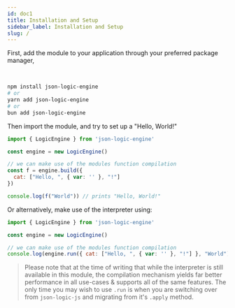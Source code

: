 ```yaml
---
id: doc1
title: Installation and Setup
sidebar_label: Installation and Setup
slug: /
---
```



First, add the module to your application through your preferred package manager, 

<br />

```bash
npm install json-logic-engine 
# or
yarn add json-logic-engine
# or 
bun add json-logic-engine
```


Then import the module, and try to set up a "Hello, World!"

```js
import { LogicEngine } from 'json-logic-engine'

const engine = new LogicEngine()

// we can make use of the modules function compilation
const f = engine.build({
  cat: ["Hello, ", { var: '' }, "!"]
})

console.log(f("World")) // prints "Hello, World!"
```

Or alternatively, make use of the interpreter using: 

```js
import { LogicEngine } from 'json-logic-engine'

const engine = new LogicEngine()

// we can make use of the modules function compilation
console.log(engine.run({ cat: ["Hello, ", { var: '' }, "!"] }, "World"))
```

> Please note that at the time of writing that while the interpreter is still available in this module, the compilation mechanism yields far better performance in all use-cases &amp; supports all of the same features. The only time you may wish to use `.run` is when you are switching over from `json-logic-js` and migrating from it's `.apply` method.